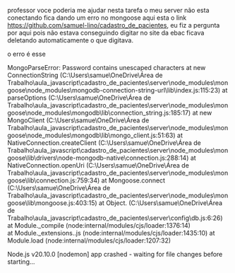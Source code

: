 professor voce poderia me ajudar nesta tarefa o meu server não esta conectando fica dando um erro no mongoose aqui esta o link https://github.com/samuel-lino/cadastro_de_pacientes, eu fiz a pergunta por aqui pois não estava conseguindo digitar no site da ebac ficava deletando automaticamente o que digitava.

o erro é esse 

MongoParseError: Password contains unescaped characters
    at new ConnectionString (C:\Users\samue\OneDrive\Área de Trabalho\aula_javascript\cadastro_de_pacientes\server\node_modules\mongoose\node_modules\mongodb-connection-string-url\lib\index.js:115:23)
    at parseOptions (C:\Users\samue\OneDrive\Área de Trabalho\aula_javascript\cadastro_de_pacientes\server\node_modules\mongoose\node_modules\mongodb\lib\connection_string.js:185:17)
    at new MongoClient (C:\Users\samue\OneDrive\Área de Trabalho\aula_javascript\cadastro_de_pacientes\server\node_modules\mongoose\node_modules\mongodb\lib\mongo_client.js:51:63)
    at NativeConnection.createClient (C:\Users\samue\OneDrive\Área de Trabalho\aula_javascript\cadastro_de_pacientes\server\node_modules\mongoose\lib\drivers\node-mongodb-native\connection.js:288:14)
    at NativeConnection.openUri (C:\Users\samue\OneDrive\Área de Trabalho\aula_javascript\cadastro_de_pacientes\server\node_modules\mongoose\lib\connection.js:759:34)
    at Mongoose.connect (C:\Users\samue\OneDrive\Área de Trabalho\aula_javascript\cadastro_de_pacientes\server\node_modules\mongoose\lib\mongoose.js:403:15)
    at Object.<anonymous> (C:\Users\samue\OneDrive\Área de Trabalho\aula_javascript\cadastro_de_pacientes\server\config\db.js:6:26)
    at Module._compile (node:internal/modules/cjs/loader:1376:14)      
    at Module._extensions..js (node:internal/modules/cjs/loader:1435:10)
    at Module.load (node:internal/modules/cjs/loader:1207:32)

Node.js v20.10.0
[nodemon] app crashed - waiting for file changes before starting...  